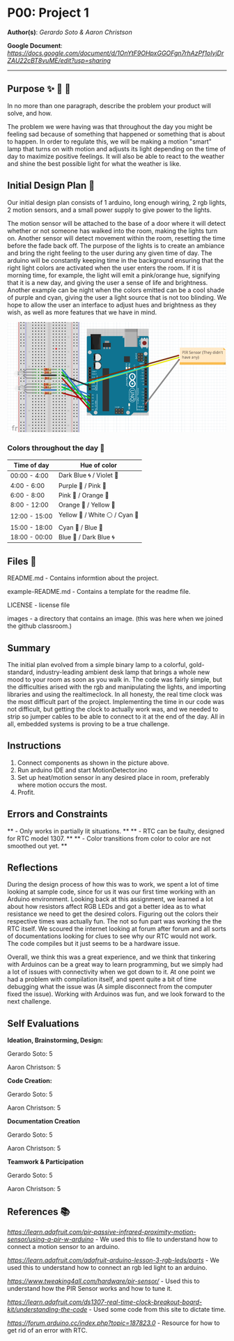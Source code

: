# P00: Project 1

**Author(s)**: *Gerardo Soto & Aaron Christson*

**Google Document**: *https://docs.google.com/document/d/1OnYtF9OHpxGGOFgn7rhAzPf1oIvjDrZAU22cBT8vuME/edit?usp=sharing*


---
## Purpose :sparkles: :revolving_hearts: :dizzy:

In no more than one paragraph, describe the problem your product will solve, and how.

The problem we were having was that throughout the day you might be feeling sad because of something that happened or something that is about to happen. In order to regulate this, we will be making a motion "smart" lamp that turns on with motion and adjusts its light depending on the time of day to maximize positive feelings. It will also be able to react to the weather and shine the best possible light for what the weather is like.


## Initial Design Plan :crystal_ball: 

Our initial design plan consists of 1 arduino, long enough wiring, 2 rgb lights, 2 motion sensors, and a small power supply to give power to the lights.

The motion sensor will be attached to the base of a door where it will detect whether or not someone has walked into the room, making the lights turn on. Another sensor will detect movement within the room, resetting the time before the fade back off. The purpose of the lights is to create an ambiance and bring the right feeling to the user during any given time of day. The arduino will be constantly keeping time in the background ensuring that the right light colors are activated when the user enters the room. If it is morning time, for example, the light will emit a pink/orange hue, signifying that it is a new day, and giving the user a sense of life and brightness. Another example can be night when the colors emitted can be a cool shade of purple and cyan, giving the user a light source that is not too blinding. We hope to allow the user an interface to adjust hues and brightness as they wish, as well as more features that we have in mind.

![The image of our design](images/design1.png "An image of our design.")



### Colors throughout the day :rainbow:
Time of day | Hue of color
------------|-------------
00:00 - 4:00 | Dark Blue :cyclone: / Violet :purple_heart:
4:00 - 6:00 | Purple :purple_heart: / Pink :heartbeat:
6:00 - 8:00 | Pink :heartbeat: / Orange :tangerine:
8:00 - 12:00 | Orange :tangerine: / Yellow :banana:
12:00 - 15:00 | Yellow :banana: / White :white_circle: / Cyan :gem:
15:00 - 18:00 | Cyan :gem: / Blue :atm:
18:00 - 00:00 | Blue :potable_water: / Dark Blue :cyclone:
  
## Files :file_folder:

README.md - Contains informtion about the project.

example-README.md - Contains a template for the readme file.

LICENSE - license file

images - a directory that contains an image. (this was here when we joined the github classroom.)

## Summary 

The initial plan evolved from a simple binary lamp to a colorful, gold-standard, industry-leading ambient desk lamp that brings a whole new mood to your room as soon as you walk in. The code was fairly simple, but the difficulties arised with the rgb and manipulating the lights, and importing libraries and using the realtimeclock. In all honesty, the real time clock was the most difficult part of the project. Implementing the time in our code was not difficult, but getting the clock to actually work was, and we needed to strip so jumper cables to be able to connect to it at the end of the day. All in all, embedded systems is proving to be a true challenge.

## Instructions

1. Connect components as shown in the picture above.
2. Run arduino IDE and start MotionDetector.ino
3. Set up heat/motion sensor in any desired place in room, preferably where motion occurs the most.
4. Profit.

## Errors and Constraints

** - Only works in partially lit situations. **
** - RTC can be faulty, designed for RTC model 1307. **
** - Color transitions from color to color are not smoothed out yet. **

## Reflections
During the design process of how this was to work, we spent a lot of time looking at sample code, since for us it was our first time working with an Arduino environment. Looking back at this assignment, we learned a lot about how resistors affect RGB LEDs and got a better idea as to what resistance we need to get the desired colors. Figuring out the colors their respective times was actually fun. The not so fun part was working the the RTC itself. We scoured the internet looking at forum after forum and all sorts of documentations looking for clues to see why our RTC would not work. The code compiles but it just seems to be a hardware issue.

  Overall, we think this was a great experience, and we think that tinkering with Arduinos can be a great way to learn programming, but we simply had a lot of issues with connectivity when we got down to it. At one point we had a problem with compilation itself, and spent quite a bit of time debugging what the issue was (A simple disconnect from the computer fixed the issue). Working with Arduinos was fun, and we look forward to the next challenge.

## Self Evaluations

**Ideation, Brainstorming, Design:**

Gerardo Soto: 5

Aaron Christson: 5

**Code Creation:**

Gerardo Soto: 5

Aaron Christson: 5

**Documentation Creation**

Gerardo Soto: 5

Aaron Christson: 5

**Teamwork & Participation** 

Gerardo Soto: 5

Aaron Christson: 5

## References :books:

*https://learn.adafruit.com/pir-passive-infrared-proximity-motion-sensor/using-a-pir-w-arduino* - We used this to file to understand how to connect a motion sensor to an arduino.

*https://learn.adafruit.com/adafruit-arduino-lesson-3-rgb-leds/parts* - We used this to understand how to connect an rgb led light to an arduino.

*https://www.tweaking4all.com/hardware/pir-sensor/* - Used this to understand how the PIR Sensor works and how to tune it. 

*https://learn.adafruit.com/ds1307-real-time-clock-breakout-board-kit/understanding-the-code* - Used some code from this site to dictate time. 

*https://forum.arduino.cc/index.php?topic=187823.0* - Resource for how to get rid of an error with RTC.
